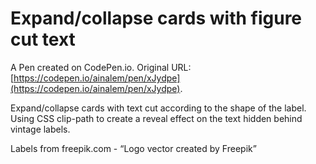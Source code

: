 # Expand/collapse cards with figure cut text

A Pen created on CodePen.io. Original URL: [https://codepen.io/ainalem/pen/xJydpe](https://codepen.io/ainalem/pen/xJydpe).

Expand/collapse cards with text cut according to the shape of the label. Using CSS clip-path to create a reveal effect on the text hidden behind vintage labels.

Labels from freepik.com - “Logo vector created by Freepik”